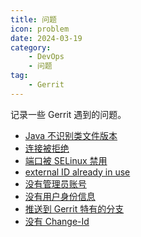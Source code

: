 ```yaml
---
title: 问题
icon: problem
date: 2024-03-19
category: 
    - DevOps
    - 问题
tag:
    - Gerrit
---
```


记录一些 Gerrit 遇到的问题。

<!-- more -->

- [Java 不识别类文件版本](./java_runtime.md)
- [连接被拒绝](./connection_refused.md)
- [端口被 SELinux 禁用](./port_disabled_selinux.md)
- [external ID already in use](./external_id.md)
- [没有管理员账号](./no_admin_account.md)
- [没有用户身份信息](./no_author_identity.md)
- [推送到 Gerrit 特有的分支](./push_gerrit_branch.md)
- [没有 Change-Id](./no_change_id.md)
